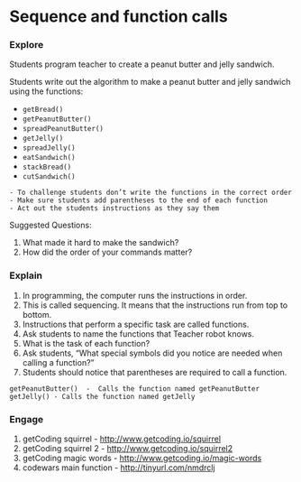 # Sequence and function calls

### Explore
Students program teacher to create a peanut butter and jelly sandwich.

Students write out the algorithm to make a peanut butter and jelly sandwich using the functions:

- `getBread()`
- `getPeanutButter()`
- `spreadPeanutButter()`
- `getJelly()`
- `spreadJelly()`
- `eatSandwich()`
- `stackBread()`
- `cutSandwich()`

```
- To challenge students don’t write the functions in the correct order
- Make sure students add parentheses to the end of each function
- Act out the students instructions as they say them
```

Suggested Questions:


1. What made it hard to make the sandwich?
2. How did the order of your commands matter?

### Explain

1. In programming, the computer runs the instructions in order.
2. This is called sequencing. It means that the instructions run from top to bottom.
3. Instructions that perform a specific task are called functions.
4. Ask students to name the functions that Teacher robot knows.
5. What is the task of each function?
6. Ask students, “What special symbols did you notice are needed when calling a function?”
7. Students should notice that parentheses are required to call a function.
```
getPeanutButter()  -  Calls the function named getPeanutButter
getJelly() - Calls the function named getJelly
```

### Engage
1. getCoding squirrel - http://www.getcoding.io/squirrel
2. getCoding squirrel 2 - http://www.getcoding.io/squirrel2
3. getCoding magic words - http://www.getcoding.io/magic-words
4. codewars main function - http://tinyurl.com/nmdrclj
